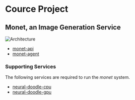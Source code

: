 Cource Project
==============

## Monet, an Image Generation Service

![Architecture](http://i.imgur.com/DbMzzpQ.png)

* [monet-api](https://github.com/toksaitov/monet-api)
* [monet-agent](https://github.com/toksaitov/monet-agent)

### Supporting Services

The following services are required to run the *monet* system.

* [neural-doodle-cpu](https://github.com/toksaitov/neural-doodle-cpu)
* [neural-doodle-gpu](https://github.com/toksaitov/neural-doodle-gpu)
